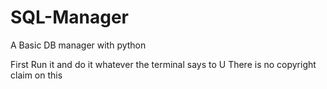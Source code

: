# SQL-Manager
A Basic DB manager with python



First Run it and do it whatever the terminal says to U
There is no copyright claim on this 
